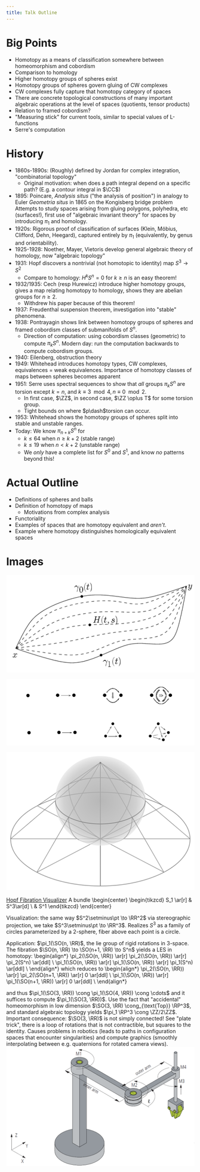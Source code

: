 ```yaml
---
title: Talk Outline
---
```





# Big Points

- Homotopy as a means of classification somewhere between homeomorphism and cobordism
- Comparison to homology
- Higher homotopy groups of spheres exist
- Homotopy groups of spheres govern gluing of CW complexes
- CW complexes fully capture that homotopy category of spaces
- There are concrete topological constructions of many important algebraic operations at the level of spaces (quotients, tensor products)
- Relation to framed cobordism?
- "Measuring stick" for current tools, similar to special values of L-functions
- Serre's computation

# History


- 1860s-1890s: (Roughly) defined by Jordan for complex integration, "combinatorial topology"
  - Original motivation: when does a path integral depend on a specific path? (E.g. a contour integral in $\CC$)
- 1895: Poincare, *Analysis situs* ("the analysis of position") in analogy to Euler *Geometria situs* in 1865 on the Kongisberg bridge problem
    Attempts to study spaces arising from gluing polygons, polyhedra, etc (surfaces!), first use of "algebraic invariant theory" for spaces by introducing $\pi_1$ and homology.
- 1920s: Rigorous proof of classification of surfaces (Klein, Möbius, Clifford, Dehn, Heegard), captured entirely by $\pi_1$ (equivalently, by genus and orientability).
- 1925-1928: Noether, Mayer, Vietoris develop general algebraic theory of homology, now "algebraic topology"
- 1931: Hopf discovers a nontrivial (not homotopic to identity) map $S^3 \to S^2$
  - Compare to homology: $H^k S^n = 0$ for $k\geq n$ is an easy theorem!
- 1932/1935: Cech (resp Hurewicz) introduce higher homotopy groups, gives a map relating homotopy to homology, shows they are abelian groups for $n\geq 2$.
  - Withdrew his paper because of this theorem!
- 1937: Freudenthal suspension theorem, investigation into "stable" phenomena.
- 1938: Pontrayagin shows link between homotopy groups of spheres and framed cobordism classes of submanifolds of $S^n$.
  - Direction of computation: using cobordism classes (geometric) to compute $\pi_k S^n$. Modern day: run the computation backwards to compute cobordism groups.
- 1940: Eilenberg, obstruction theory
- 1949: Whitehead introduces homotopy types, CW complexes, equivalences = weak equivalences. Importance of homotopy classes of maps between spheres becomes apparent
- 1951: Serre uses spectral sequences to show that *all* groups $\pi_k S^n$ are torsion except $k=n$, and $k\equiv 3\mod 4, n\equiv 0 \mod 2$.
  - In first case, $\ZZ$, in second case, $\ZZ \oplus T$ for some torsion group.
  - Tight bounds on where $p\dash$torsion can occur.
- 1953: Whitehead shows the homotopy groups of spheres split into stable and unstable ranges. 
- Today: We know $\pi_{n+k}S^n$ for 
  - $k \leq 64$ when $n\geq k+2$ (stable range)
  - $k \leq 19$ when $n < k+2$ (unstable range) 
  - We *only* have a complete list for $S^0$ and $S^1$, and know *no* patterns beyond this!


# Actual Outline

- Definitions of spheres and balls
- Definition of homotopy of maps
  - Motivations from complex analysis
- Functoriality 
- Examples of spaces that are homotopy equivalent and *aren't*.
- Example where homotopy distinguishes homologically equivalent spaces


# Images

![Homotopy of Paths](figures/image_2020-04-27-19-41-28.png)

![Simplicial Complexes vs CW Complexes](figures/image_2020-04-27-19-59-02.png)

![Stereographic Projection](figures/image_2020-04-27-20-43-11.png)

[Hopf Fibration Visualizer](http://philogb.github.io/page/hopf/#)
A bundle
\begin{center}
\begin{tikzcd}
S_1 \ar[r] & S^3\ar[d] \\
& S^1
\end{tikzcd}
\end{center}

Visualization: the same way $S^2\setminus\pt \to \RR^2$ via stereographic projection, we take $S^3\setminus\pt \to \RR^3$.
Realizes $S^3$ as a family of circles parameterized by a 2-sphere, fiber above each point is a circle.


Application: $\pi_1(\SO(n, \RR)$, the lie group of rigid rotations in 3-space.
The fibration $\SO(n, \RR) \to \SO(n+1, \RR) \to S^n$ yields a LES in homotopy:
\begin{align*}
\pi_2(\SO(n, \RR)) \ar[r]
\pi_2(\SO(n, \RR)) \ar[r]
\pi_2(S^n) \ar[ddl] \\
\pi_1(\SO(n, \RR)) \ar[r]
\pi_1(\SO(n, \RR)) \ar[r]
\pi_1(S^n) \ar[ddl] \\
\end{align*}
which reduces to 
\begin{align*}
\pi_2(\SO(n, \RR)) \ar[r]
\pi_2(\SO(n+1, \RR)) \ar[r]
0 \ar[ddl] \\
\pi_1(\SO(n, \RR)) \ar[r]
\pi_1(\SO(n+1, \RR)) \ar[r]
0 \ar[ddl] \\
\end{align*}

and thus $\pi_1(\SO(3, \RR)) \cong \pi_1(\SO(4, \RR)) \cong \cdots$ and it suffices to compute $\pi_1(\SO(3, \RR))$.
Use the fact that "accidental" homeomorphism in low dimension $\SO(3, \RR) \cong_{\text{Top}} \RP^3$, and standard algebraic topology yields $\pi_1 \RP^3 \cong \ZZ/2\ZZ$.
Important consequence: $\SO(3, \RR)$ is not simply connected! See "plate trick", there is a loop of rotations that is not contractible, but squares to the identity.
Causes problems in robotics (leads to paths in configuration spaces that encounter singularities) and compute graphics (smoothly interpolating between e.g. quaternions for rotated camera views).
![Robotic Arm](figures/image_2020-04-27-21-28-03.png)

